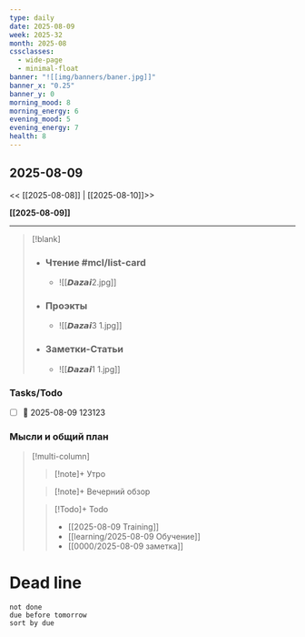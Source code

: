 ```yaml
---
type: daily
date: 2025-08-09
week: 2025-32
month: 2025-08
cssclasses:
  - wide-page
  - minimal-float
banner: "![[img/banners/baner.jpg]]"
banner_x: "0.25"
banner_y: 0
morning_mood: 8
morning_energy: 6
evening_mood: 5
evening_energy: 7
health: 8
---
```

## 2025-08-09

<< [[2025-08-08]] | [[2025-08-10]]>>

**[[2025-08-09]]**

---
 
> [!blank]
> - ### **Чтение** #mcl/list-card
> 	- ![[𝘿𝙖𝙯𝙖𝙞2.jpg]]
> 
> - ### **Проэкты**
> 	- ![[𝘿𝙖𝙯𝙖𝙞3 1.jpg]]
> 
> - ### **Заметки-Статьи**
> 	- ![[𝘿𝙖𝙯𝙖𝙞1 1.jpg]]

### Tasks/Todo
- [ ] 📅 2025-08-09 123123

### Мысли и общий план
> [!multi-column]
> > [!note]+ Утро
> > 
>
> > [!note]+ Вечерний обзор
> > 
>
> > [!Todo]+ Todo
> > - [[2025-08-09 Training]]
> > - [[learning/2025-08-09 Обучение]]
> > - [[0000/2025-08-09 заметка]]


# Dead line

```tasks
not done
due before tomorrow
sort by due
```